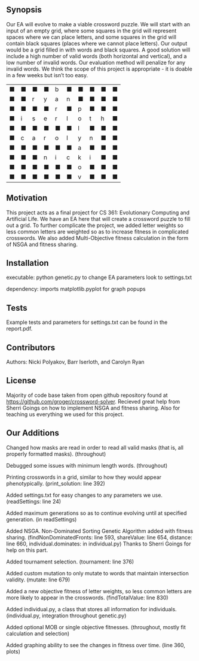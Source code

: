 ## Synopsis

Our EA will evolve to make a viable crossword puzzle. We will start with an input of an empty grid, where some squares in the grid will represent spaces where we can place letters, and some squares in the grid will contain black squares (places where we cannot place letters). Our output would be a grid filled in with words and black squares.  A good solution will include a high number of valid words (both horizontal and vertical), and a low number of invalid words. Our evaluation method will penalize for any invalid words. We think the scope of this project is appropriate - it is doable in a few weeks but isn’t too easy.

|   |   |   |   |   |   |   |   |   |   |
|---|---|---|---|---|---|---|---|---|---|
| ■ | ■ | ■ | ■ | b | ■ | ■ | ■ | ■ | ■ |
| ■ | ■ | r | y | a | n | ■ | ■ | ■ | ■ |
| ■ | ■ | ■ | ■ | r | ■ | p | ■ | ■ | ■ |
| ■ | i | s | e | r | l | o | t | h | ■ |
| ■ | ■ | ■ | ■ | ■ | ■ | l | ■ | ■ | ■ |
| ■ | c | a | r | o | l | y | n | ■ | ■ |
| ■ | ■ | ■ | ■ | ■ | ■ | a | ■ | ■ | ■ |
| ■ | ■ | ■ | n | i | c | k | i | ■ | ■ |
| ■ | ■ | ■ | ■ | ■ | ■ | o | ■ | ■ | ■ |
| ■ | ■ | ■ | ■ | ■ | ■ | v | ■ | ■ | ■ |
## Motivation

This project acts as a final project for CS 361: Evolutionary Computing and Artificial Life.  We have an EA here that will create a crossword puzzle to fill out a grid.  To further complicate the project, we added letter weights so less common letters are weighted so as to increase fitness in complicated crosswords.  We also added Multi-Objective fitness calculation in the form of NSGA and fitness sharing.

## Installation

executable: python genetic.py
to change EA parameters look to settings.txt

dependency: imports matplotlib.pyplot for graph popups

## Tests

Example tests and parameters for settings.txt can be found in the report.pdf.

## Contributors

Authors:  Nicki Polyakov, Barr Iserloth, and Carolyn Ryan

## License

Majority of code base taken from open github repository found at https://github.com/groger/crossword-solver. Recieved great help from Sherri Goings on how to implement NSGA and fitness sharing.  Also for teaching us everything we used for this project.


## Our Additions

Changed how masks are read in order to read all valid masks (that is,
all properly formatted masks). (throughout)

Debugged some issues with minimum length words. (throughout)

Printing crosswords in a grid, similar to how they would appear phenotypically. (print_solution: line 392)

Added settings.txt for easy changes to any parameters we use. (readSettings: line 24)

Added maximum generations so as to continue evolving until at specified generation. (in readSettings)

Added NSGA.  Non-Dominated Sorting Genetic Algorithm added with fitness sharing. (findNonDominatedFronts: line 593, shareValue: line 654, distance: line 660, individual.dominates: in individual.py)
Thanks to Sherri Goings for help on this part.

Added tournament selection. (tournament: line 376)

Added custom mutation to only mutate to words that maintain intersection validity. (mutate: line 679)

Added a new objective fitness of letter weights, so less common letters are more likely to appear in the crosswords. (findTotalValue: line 830)

Added individual.py, a class that stores all information for individuals. (individual.py, integration throughout genetic.py)

Added optional MOB or single objective fitnesses. (throughout, mostly fit calculation and selection)

Added graphing ability to see the changes in fitness over time. (line 360, plots)
